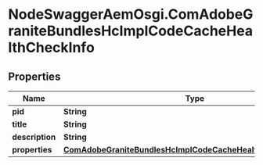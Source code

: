 # NodeSwaggerAemOsgi.ComAdobeGraniteBundlesHcImplCodeCacheHealthCheckInfo

## Properties

Name | Type | Description | Notes
------------ | ------------- | ------------- | -------------
**pid** | **String** |  | [optional] 
**title** | **String** |  | [optional] 
**description** | **String** |  | [optional] 
**properties** | [**ComAdobeGraniteBundlesHcImplCodeCacheHealthCheckProperties**](ComAdobeGraniteBundlesHcImplCodeCacheHealthCheckProperties.md) |  | [optional] 


